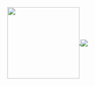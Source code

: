 <div align="center">
<a href="#">
  <img align="center" height="165" src="https://github-readme-stats.vercel.app/api?username=ahmadkamel7&count_private=true&show_icons=true&theme=great-gatsby" />
</a>
<a href="#">
  <img align="center" src="https://github-readme-stats.vercel.app/api/top-langs/?username=ahmadkamel7&layout=compact&theme=great-gatsby" />
</a>
